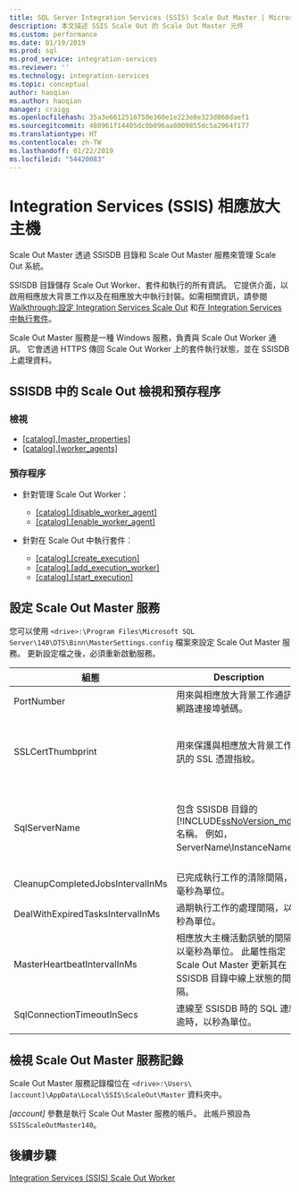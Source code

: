 ```yaml
---
title: SQL Server Integration Services (SSIS) Scale Out Master | Microsoft Docs
description: 本文描述 SSIS Scale Out 的 Scale Out Master 元件
ms.custom: performance
ms.date: 01/19/2019
ms.prod: sql
ms.prod_service: integration-services
ms.reviewer: ''
ms.technology: integration-services
ms.topic: conceptual
author: haoqian
ms.author: haoqian
manager: craigg
ms.openlocfilehash: 35a3e6612516750e360e1e223e8e323d068daef1
ms.sourcegitcommit: 480961f14405dc0b096aa8009855dc5a2964f177
ms.translationtype: HT
ms.contentlocale: zh-TW
ms.lasthandoff: 01/22/2019
ms.locfileid: "54420083"
---
```

# <a name="integration-services-ssis-scale-out-master"></a>Integration Services (SSIS) 相應放大主機

Scale Out Master 透過 SSISDB 目錄和 Scale Out Master 服務來管理 Scale Out 系統。 

SSISDB 目錄儲存 Scale Out Worker、套件和執行的所有資訊。 它提供介面，以啟用相應放大背景工作以及在相應放大中執行封裝。如需相關資訊，請參閱[Walkthrough:設定 Integration Services Scale Out](walkthrough-set-up-integration-services-scale-out.md) 和[在 Integration Services 中執行套件](run-packages-in-integration-services-ssis-scale-out.md)。

Scale Out Master 服務是一種 Windows 服務，負責與 Scale Out Worker 通訊。 它會透過 HTTPS 傳回 Scale Out Worker 上的套件執行狀態，並在 SSISDB 上處理資料。 

## <a name="scale-out-views-and-stored-procedures-in-ssisdb"></a>SSISDB 中的 Scale Out 檢視和預存程序

### <a name="views"></a>檢視

- [[catalog].[master_properties]](../../integration-services/system-views/catalog-master-properties-ssisdb-database.md)
- [[catalog].[worker_agents]](../../integration-services/system-views/catalog-worker-agents-ssisdb-database.md)

### <a name="stored-procedures"></a>預存程序

- 針對管理 Scale Out Worker：
    - [[catalog].[disable_worker_agent]](../../integration-services/system-stored-procedures/catalog-disable-worker-agent-ssisdb-database.md)
    - [[catalog].[enable_worker_agent]](../../integration-services/system-stored-procedures/catalog-enable-worker-agent-ssisdb-database.md)

- 針對在 Scale Out 中執行套件︰
    - [[catalog].[create_execution]](../../integration-services/system-stored-procedures/catalog-create-execution-ssisdb-database.md)
    - [[catalog].[add_execution_worker]](../../integration-services/system-stored-procedures/catalog-add-execution-worker-ssisdb-database.md)
    - [[catalog].[start_execution]](../../integration-services/system-stored-procedures/catalog-start-execution-ssisdb-database.md)

## <a name="configure-the-scale-out-master-service"></a>設定 Scale Out Master 服務

您可以使用 `<drive>:\Program Files\Microsoft SQL Server\140\DTS\Binn\MasterSettings.config` 檔案來設定 Scale Out Master 服務。 更新設定檔之後，必須重新啟動服務。


|組態  |Description  |[預設值]  |
|---------|---------|---------|
|PortNumber|用來與相應放大背景工作通訊的網路連接埠號碼。|8391|
|SSLCertThumbprint|用來保護與相應放大背景工作通訊的 SSL 憑證指紋。|在相應放大主機安裝期間指定的 SSL 憑證指紋|
|SqlServerName|包含 SSISDB 目錄的 [!INCLUDE[ssNoVersion_md](../../includes/ssnoversion-md.md)] 名稱。 例如，ServerName\\InstanceName。|使用 Scale Out Master 安裝的 SQL Server 名稱。|
|CleanupCompletedJobsIntervalInMs|已完成執行工作的清除間隔，以毫秒為單位。|43200000|
|DealWithExpiredTasksIntervalInMs|過期執行工作的處理間隔，以毫秒為單位。|300000|
|MasterHeartbeatIntervalInMs|相應放大主機活動訊號的間隔，以毫秒為單位。 此屬性指定 Scale Out Master 更新其在 SSISDB 目錄中線上狀態的間隔。|30000|
|SqlConnectionTimeoutInSecs|連線至 SSISDB 時的 SQL 連線逾時，以秒為單位。|15|
||||    

## <a name="view-the-scale-out-master-service-log"></a>檢視 Scale Out Master 服務記錄

Scale Out Master 服務記錄檔位在 `<drive>:\Users\[account]\AppData\Local\SSIS\ScaleOut\Master` 資料夾中。 

*[account]* 參數是執行 Scale Out Master 服務的帳戶。 此帳戶預設為 `SSISScaleOutMaster140`。

## <a name="next-steps"></a>後續步驟

[Integration Services (SSIS) Scale Out Worker](integration-services-ssis-scale-out-worker.md)
